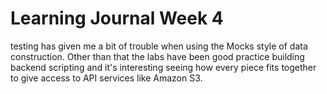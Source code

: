 # Learning Journal Week 4

testing has given me a bit of trouble when using the Mocks style of data construction. Other than that the labs have been good practice building backend scripting and it's interesting seeing how every piece fits together to give access to API services like Amazon S3.